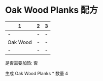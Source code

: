 # Oak Wood Planks 配方

|1|2|3|
|----|-----|-----|
|-|-|-|
|Oak Wood|-|-|
|-|-|-|

是否需要加热: 否

生成 Oak Wood Planks \* 数量 4


